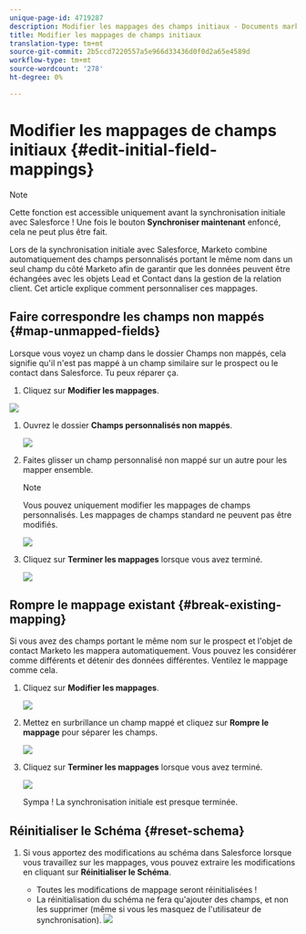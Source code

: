 ```yaml
---
unique-page-id: 4719287
description: Modifier les mappages des champs initiaux - Documents marketing - Documentation du produit
title: Modifier les mappages de champs initiaux
translation-type: tm+mt
source-git-commit: 2b5ccd7220557a5e966d33436d0f0d2a65e4589d
workflow-type: tm+mt
source-wordcount: '278'
ht-degree: 0%

---
```



# Modifier les mappages de champs initiaux {#edit-initial-field-mappings}

>[!NOTE]
>
>Cette fonction est accessible uniquement avant la synchronisation initiale avec Salesforce ! Une fois le bouton **Synchroniser maintenant** enfoncé, cela ne peut plus être fait.

Lors de la synchronisation initiale avec Salesforce, Marketo combine automatiquement des champs personnalisés portant le même nom dans un seul champ du côté Marketo afin de garantir que les données peuvent être échangées avec les objets Lead et Contact dans la gestion de la relation client. Cet article explique comment personnaliser ces mappages.

## Faire correspondre les champs non mappés {#map-unmapped-fields}

Lorsque vous voyez un champ dans le dossier Champs non mappés, cela signifie qu&#39;il n&#39;est pas mappé à un champ similaire sur le prospect ou le contact dans Salesforce. Tu peux réparer ça.

1. Cliquez sur **Modifier les mappages**.

![](assets/image2014-12-9-13-3a31-3a0.png)

1. Ouvrez le dossier **Champs personnalisés non mappés**.

   ![](assets/two.png)

1. Faites glisser un champ personnalisé non mappé sur un autre pour les mapper ensemble.

   >[!NOTE]
   >
   >Vous pouvez uniquement modifier les mappages de champs personnalisés. Les mappages de champs standard ne peuvent pas être modifiés.

   ![](assets/three.png)

1. Cliquez sur **Terminer les mappages** lorsque vous avez terminé.

   ![](assets/four.png)

## Rompre le mappage existant {#break-existing-mapping}

Si vous avez des champs portant le même nom sur le prospect et l&#39;objet de contact Marketo les mappera automatiquement. Vous pouvez les considérer comme différents et détenir des données différentes. Ventilez le mappage comme cela.

1. Cliquez sur **Modifier les mappages**.

   ![](assets/image2014-12-9-13-3a31-3a37.png)

1. Mettez en surbrillance un champ mappé et cliquez sur **Rompre le mappage** pour séparer les champs.

   ![](assets/image2014-12-9-13-3a31-3a47.png)

1. Cliquez sur **Terminer les mappages** lorsque vous avez terminé.

   ![](assets/image2014-12-9-13-3a31-3a58.png)

   Sympa ! La synchronisation initiale est presque terminée.

## Réinitialiser le Schéma {#reset-schema}

1. Si vous apportez des modifications au schéma dans Salesforce lorsque vous travaillez sur les mappages, vous pouvez extraire les modifications en cliquant sur **Réinitialiser le Schéma**.

   * Toutes les modifications de mappage seront réinitialisées !
   * La réinitialisation du schéma ne fera qu&#39;ajouter des champs, et non les supprimer (même si vous les masquez de l&#39;utilisateur de synchronisation).
   ![](assets/image2014-12-9-13-3a32-3a8.png)
